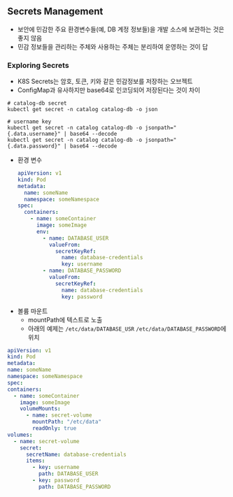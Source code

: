 ## Secrets Management
* 보안에 민감한 주요 환경변수들(예, DB 계정 정보들)을 개발 소스에 보관하는 것은 좋지 않음
* 민감 정보들을 관리하는 주체와 사용하는 주체는 분리하여 운영하는 것이 답

### Exploring Secrets
* K8S Secrets는 암호, 토큰, 키와 같은 민감정보를 저장하는 오브젝트
* ConfigMap과 유사하지만 base64로 인코딩되어 저장된다는 것이 차이

```shell
# catalog-db secret
kubectl get secret -n catalog catalog-db -o json

# username key
kubectl get secret -n catalog catalog-db -o jsonpath="{.data.username}" | base64 --decode
kubectl get secret -n catalog catalog-db -o jsonpath="{.data.password}" | base64 --decode
```

* 환경 변수
    ```yaml
    apiVersion: v1
    kind: Pod
    metadata:
      name: someName
      namespace: someNamespace
    spec:
      containers:
        - name: someContainer
          image: someImage
          env:
            - name: DATABASE_USER
              valueFrom:
                secretKeyRef:
                  name: database-credentials
                  key: username
            - name: DATABASE_PASSWORD
              valueFrom:
                secretKeyRef:
                  name: database-credentials
                  key: password
    ```
* 볼륨 마운트
  * mountPath에 텍스트로 노출
  * 아래의 예제는 `/etc/data/DATABASE_USR` `/etc/data/DATABASE_PASSWORD`에 위치
  

```yaml
apiVersion: v1
kind: Pod
metadata:
name: someName
namespace: someNamespace
spec:
containers:
  - name: someContainer
    image: someImage
    volumeMounts:
      - name: secret-volume
        mountPath: "/etc/data"
        readOnly: true
volumes:
  - name: secret-volume
    secret:
      secretName: database-credentials
      items:
        - key: username
          path: DATABASE_USER
        - key: password
          path: DATABASE_PASSWORD
```